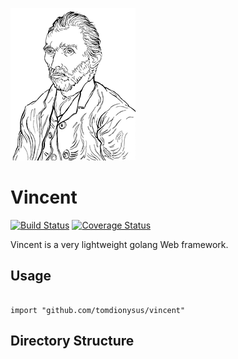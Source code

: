 ![Vincent](docs/vincent.png)

# Vincent

[![Build Status](https://travis-ci.org/tomdionysus/vincent.svg?branch=master)](https://travis-ci.org/tomdionysus/vincent) [![Coverage Status](https://coveralls.io/repos/github/tomdionysus/vincent/badge.svg?branch=master)](https://coveralls.io/github/tomdionysus/vincent?branch=master)

Vincent is a very lightweight golang Web framework.

## Usage

```golang

import "github.com/tomdionysus/vincent"

```

## Directory Structure

